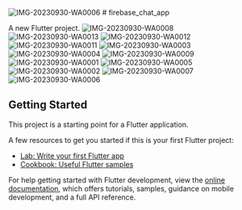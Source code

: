 ![IMG-20230930-WA0006](https://github.com/amisharamani/firebase_chat_app/assets/130687844/a3a423ad-3092-42ca-99f8-646bf836b3cf)    # firebase_chat_app

A new Flutter project.
![IMG-20230930-WA0008](https://github.com/amisharamani/firebase_chat_app/assets/130687844/65035e97-29b3-4bf6-9729-8938296e557f)
![IMG-20230930-WA0013](https://github.com/amisharamani/firebase_chat_app/assets/130687844/e5e7eaf6-932f-49b8-8d70-3f622f62d97f)
![IMG-20230930-WA0012](https://github.com/amisharamani/firebase_chat_app/assets/130687844/f1a3f287-b4ba-4d05-8e6b-c85fad630f88)
![IMG-20230930-WA0011](https://github.com/amisharamani/firebase_chat_app/assets/130687844/ffea7886-a034-4285-aec3-1fd435d86e4c)
![IMG-20230930-WA0003](https://github.com/amisharamani/firebase_chat_app/assets/130687844/2dd15e11-5228-4dbb-9eb9-f0cc544859a1)
![IMG-20230930-WA0004](https://github.com/amisharamani/firebase_chat_app/assets/130687844/3520151d-dc45-413b-9513-e79b5a59de84)
![IMG-20230930-WA0009](https://github.com/amisharamani/firebase_chat_app/assets/130687844/5f4dc647-402a-4a36-8f5d-3e7d36f26976)
![IMG-20230930-WA0001](https://github.com/amisharamani/firebase_chat_app/assets/130687844/cf01cc82-b1ae-497c-b306-300f8c1b150a)
![IMG-20230930-WA0005](https://github.com/amisharamani/firebase_chat_app/assets/130687844/5af72310-6305-436a-9482-855ccf9985f7)
![IMG-20230930-WA0002](https://github.com/amisharamani/firebase_chat_app/assets/130687844/fe3985be-6b27-4d9d-9343-54004178ebef)
![IMG-20230930-WA0007](https://github.com/amisharamani/firebase_chat_app/assets/130687844/239e735a-0f44-42c3-9681-8bd38c067368)
![IMG-20230930-WA0006](https://github.com/amisharamani/firebase_chat_app/assets/130687844/77edcd87-5bb9-47b5-a78c-971ba926fc1e)

## Getting Started

This project is a starting point for a Flutter application.

A few resources to get you started if this is your first Flutter project:

- [Lab: Write your first Flutter app](https://docs.flutter.dev/get-started/codelab)
- [Cookbook: Useful Flutter samples](https://docs.flutter.dev/cookbook)

For help getting started with Flutter development, view the
[online documentation](https://docs.flutter.dev/), which offers tutorials,
samples, guidance on mobile development, and a full API reference.
